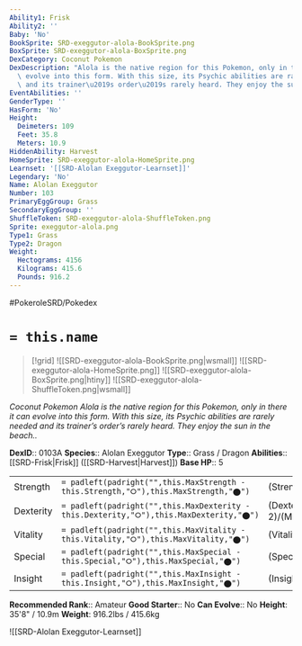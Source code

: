 ```yaml
---
Ability1: Frisk
Ability2: ''
Baby: 'No'
BookSprite: SRD-exeggutor-alola-BookSprite.png
BoxSprite: SRD-exeggutor-alola-BoxSprite.png
DexCategory: Coconut Pokemon
DexDescription: "Alola is the native region for this Pokemon, only in there it can\
  \ evolve into this form. With this size, its Psychic abilities are rarely needed\
  \ and its trainer\u2019s order\u2019s rarely heard. They enjoy the sun in the beach.."
EventAbilities: ''
GenderType: ''
HasForm: 'No'
Height:
  Deimeters: 109
  Feet: 35.8
  Meters: 10.9
HiddenAbility: Harvest
HomeSprite: SRD-exeggutor-alola-HomeSprite.png
Learnset: '[[SRD-Alolan Exeggutor-Learnset]]'
Legendary: 'No'
Name: Alolan Exeggutor
Number: 103
PrimaryEggGroup: Grass
SecondaryEggGroup: ''
ShuffleToken: SRD-exeggutor-alola-ShuffleToken.png
Sprite: exeggutor-alola.png
Type1: Grass
Type2: Dragon
Weight:
  Hectograms: 4156
  Kilograms: 415.6
  Pounds: 916.2
---
```


#PokeroleSRD/Pokedex

# `= this.name`

> [!grid]
> ![[SRD-exeggutor-alola-BookSprite.png|wsmall]]
> ![[SRD-exeggutor-alola-HomeSprite.png]]
> ![[SRD-exeggutor-alola-BoxSprite.png|htiny]]
> ![[SRD-exeggutor-alola-ShuffleToken.png|wsmall]]


*Coconut Pokemon*
*Alola is the native region for this Pokemon, only in there it can evolve into this form. With this size, its Psychic abilities are rarely needed and its trainer’s order’s rarely heard. They enjoy the sun in the beach..*

**DexID**:: 0103A
**Species**:: Alolan Exeggutor
**Type**:: Grass / Dragon
**Abilities**:: [[SRD-Frisk|Frisk]] ([[SRD-Harvest|Harvest]])
**Base HP**:: 5

|           |                                                                                        |                                          |
| --------- | -------------------------------------------------------------------------------------- | ---------------------------------------- |
| Strength  | `= padleft(padright("",this.MaxStrength - this.Strength,"⭘"),this.MaxStrength,"⬤")`    | (Strength::3)/(MaxStrength::6)   |
| Dexterity | `= padleft(padright("",this.MaxDexterity - this.Dexterity,"⭘"),this.MaxDexterity,"⬤")` | (Dexterity:: 2)/(MaxDexterity::4) |
| Vitality  | `= padleft(padright("",this.MaxVitality - this.Vitality,"⭘"),this.MaxVitality,"⬤")`    | (Vitality::2)/(MaxVitality::5)   |
| Special   | `= padleft(padright("",this.MaxSpecial - this.Special,"⭘"),this.MaxSpecial,"⬤")`       | (Special::3)/(MaxSpecial::7)     |
| Insight   | `= padleft(padright("",this.MaxInsight - this.Insight,"⭘"),this.MaxInsight,"⬤")`       | (Insight::2)/(MaxInsight::5)     |


**Recommended Rank**:: Amateur
**Good Starter**:: No
**Can Evolve**:: No
**Height**: 35'8" / 10.9m
**Weight**: 916.2lbs / 415.6kg

![[SRD-Alolan Exeggutor-Learnset]]